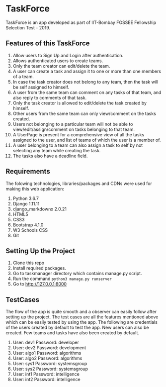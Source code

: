 # TaskForce
TaskForce is an app developed as part of IIT-Bombay FOSSEE Fellowship Selection Test - 2019.


## Features of this TaskForce
1. Allow users to Sign Up and Login after authentication.
2. Allows authenticated users to create teams.
3. Only the team creator can edit/delete the team.
4. A user can create a task and assign it to one or more than one members of a team.
5. In case the task creator does not belong to any team, then the task will be self assigned to himself.
6. A user from the same team can comment on any tasks of that team, and also reply to comments of that task.
7. Only the task creator is allowed to edit/delete the task created by himself.
8. Other users from the same team can only view/comment on the tasks created.
9. Users not belonging to a particular team will not be able to view/edit/assign/comment on tasks belonging to that team.
10. A UserPage is present for a comprehensive view of all the tasks assigned to the user, and list of teams of which the user is a member of.
11. A user belonging to a team can also assign a task to self by not selecting any team while creating the task.
12. The tasks also have a deadline field.


## Requirements
The folowing technologies, libraries/packages and CDNs were used for making this web application:
1. Python 3.6.7
2. Django 1.11.11
3. django_markdownx 2.0.21
4. HTML5
5. CSS3
6. Bootstrap 4.1.0
7. W3 Schools CSS
8. Git


## Setting Up the Project
1. Clone this repo
2. Install required packages.
3. Go to taskmanager directory which contains manage.py script.
4. Run the command `python3 manage.py runserver`
5. Go to http://127.0.0.1:8000

## TestCases
The flow of the app is quite smooth and a observer can easily follow after setting up the project.
The test cases are all the features mentioned above which can be easily tested by using the app.
The following are credentials of the users created by default to test the app. New users can also be created. Few teams and tasks have also been created by default.
1.  User: dev1
    Password: developer
2.  User: dev2
    Password: development
3.  User: algo1
    Password: algorithms
4.  User: algo2
    Password: algorithms
5.  User: sys1
    Password: systemsgroup
6.  User: sys2
    Password: systemsgroup
7.  User: int1
    Password: intelligence
8.  User: int2
    Password: intelligence